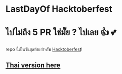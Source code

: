 # LastDayOf Hacktoberfest

ไปไม่ถึง 5 PR ใช่มั๊ย ? ไปเลย :+1: :two_hearts:
=======
repo นี้เป็นวันสุดท้ายสำหรับ [Hacktoberfest](https://hacktoberfest.digitalocean.com/)!

## [Thai version here](./README.TH.md)
